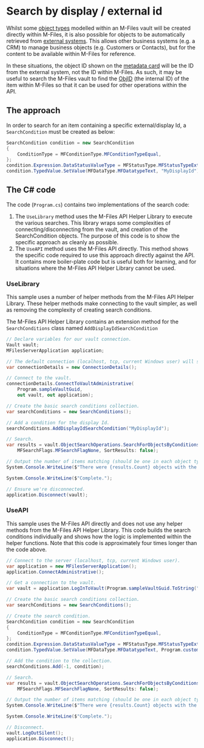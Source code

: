 # Search by display / external id

Whilst some [object types](http://www.m-files.com/user-guide/latest/eng/#Object_types.html) modelled within an M-Files vault will be created directly within M-Files, it is also possible for objects to be automatically retrieved from [external systems](http://www.m-files.com/user-guide/latest/eng/#Object_types.html).  This allows other business systems (e.g. a CRM) to manage business objects (e.g. Customers or Contacts), but for the content to be available within M-Files for reference.

In these situations, the object ID shown on the [metadata card](http://www.m-files.com/user-guide/latest/eng/#metadata_card.html) will be the ID from the external system, not the ID within M-Files.  As such, it may be useful to search the M-Files vault to find the [ObjID](https://www.m-files.com/api/documentation/latest/index.html#MFilesAPI~ObjID.html) (the internal ID) of the item within M-Files so that it can be used for other operations within the API.

## The approach

In order to search for an item containing a specific external/display Id, a `SearchCondition` must be created as below:

```csharp
SearchCondition condition = new SearchCondition
{
	ConditionType = MFConditionType.MFConditionTypeEqual,
};
condition.Expression.DataStatusValueType = MFStatusType.MFStatusTypeExtID;
condition.TypedValue.SetValue(MFDataType.MFDatatypeText, "MyDisplayId");
```

## The C# code

The code  (`Program.cs`) contains two implementations of the search code:

1. The `UseLibrary` method uses the M-Files API Helper Library to execute the various searches.  This library wraps some complexities of connecting/disconnecting from the vault, and creation of the SearchCondition objects.  The purpose of this code is to show the specific approach as cleanly as possible.
2. The `UseAPI` method uses the M-Files API directly.  This method shows the specific code required to use this approach directly against the API.  It contains more boiler-plate code but is useful both for learning, and for situations where the M-Files API Helper Library cannot be used.

### UseLibrary

This sample uses a number of helper methods from the M-Files API Helper Library.  These helper methods make connecting to the vault simpler, as well as removing the complexity of creating search conditions.

The M-Files API Helper Library contains an extension method for the `SearchConditions` class named `AddDisplayIdSearchCondition`

```csharp
// Declare variables for our vault connection.
Vault vault;
MFilesServerApplication application;

// The default connection (localhost, tcp, current Windows user) will suffice.
var connectionDetails = new ConnectionDetails();

// Connect to the vault.
connectionDetails.ConnectToVaultAdministrative(
	Program.sampleVaultGuid,
	out vault, out application);

// Create the basic search conditions collection.
var searchConditions = new SearchConditions();

// Add a condition for the display Id.
searchConditions.AddDisplayIdSearchCondition("MyDisplayId");

// Search.
var results = vault.ObjectSearchOperations.SearchForObjectsByConditions(searchConditions,
	MFSearchFlags.MFSearchFlagNone, SortResults: false);

// Output the number of items matching (should be one in each object type, at a maximum).
System.Console.WriteLine($"There were {results.Count} objects with the display Id of {Program.customerDisplayId}:");

System.Console.WriteLine($"Complete.");

// Ensure we're disconnected.
application.Disconnect(vault);
```

### UseAPI

This sample uses the M-Files API directly and does not use any helper methods from the M-Files API Helper Library.  This code builds the search conditions individually and shows how the logic is implemented within the helper functions.  Note that this code is approximately four times longer than the code above.

```csharp
// Connect to the server (localhost, tcp, current Windows user).
var application = new MFilesServerApplication();
application.ConnectAdministrative();

// Get a connection to the vault.
var vault = application.LogInToVault(Program.sampleVaultGuid.ToString("B"));

// Create the basic search conditions collection.
var searchConditions = new SearchConditions();

// Create the search condition.
SearchCondition condition = new SearchCondition
{
	ConditionType = MFConditionType.MFConditionTypeEqual,
};
condition.Expression.DataStatusValueType = MFStatusType.MFStatusTypeExtID;
condition.TypedValue.SetValue(MFDataType.MFDatatypeText, Program.customerDisplayId);

// Add the condition to the collection.
searchConditions.Add(-1, condition);

// Search.
var results = vault.ObjectSearchOperations.SearchForObjectsByConditions(searchConditions,
	MFSearchFlags.MFSearchFlagNone, SortResults: false);

// Output the number of items matching (should be one in each object type, at a maximum).
System.Console.WriteLine($"There were {results.Count} objects with the display Id of {Program.customerDisplayId}:");

System.Console.WriteLine($"Complete.");

// Disconnect.
vault.LogOutSilent();
application.Disconnect();
```

